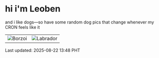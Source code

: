 # hi i'm Leoben

and i like dogs—so have some random dog pics that change whenever my CRON feels like it

|  |  |
|--------|----------|
| ![Borzoi](https://random-dog-vercel.vercel.app/api/random-borzoi?v=1755841683) | ![Labrador](https://random-dog-vercel.vercel.app/api/random-labrador?v=1755841683) |

Last updated: 2025-08-22 13:48 PHT
